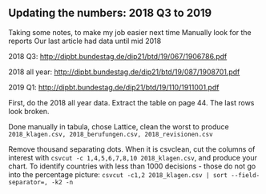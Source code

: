 ## Updating the numbers: 2018 Q3 to 2019

Taking some notes, to make my job easier next time
Manually look for the reports
Our last article had data until mid 2018

2018 Q3:
http://dipbt.bundestag.de/dip21/btd/19/067/1906786.pdf

2018 all year:
http://dipbt.bundestag.de/dip21/btd/19/087/1908701.pdf

2019 Q1:
http://dipbt.bundestag.de/dip21/btd/19/110/1911001.pdf

First, do the 2018 all year data. Extract the table on page 44. The last rows look broken.

Done manually in tabula, chose Lattice, clean the worst to produce
`2018_klagen.csv, 2018_berufungen.csv, 2018_revisionen.csv`

Remove thousand separating dots.
When it is csvclean, cut the columns of interest with `csvcut -c 1,4,5,6,7,8,10 2018_klagen.csv`, and produce your chart.
To identify countries with less than 1000 decisions - those do not go into the percentage picture:
`csvcut -c1,2 2018_klagen.csv | sort --field-separator=, -k2 -n`	





